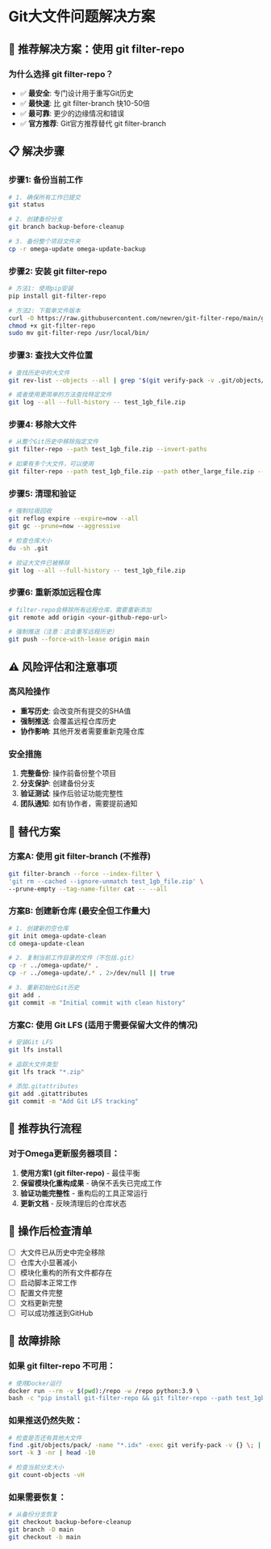 # Git大文件问题解决方案

## 🎯 推荐解决方案：使用 git filter-repo

### 为什么选择 git filter-repo？
- ✅ **最安全**: 专门设计用于重写Git历史
- ✅ **最快速**: 比 git filter-branch 快10-50倍
- ✅ **最可靠**: 更少的边缘情况和错误
- ✅ **官方推荐**: Git官方推荐替代 git filter-branch

## 📋 解决步骤

### 步骤1: 备份当前工作
```bash
# 1. 确保所有工作已提交
git status

# 2. 创建备份分支
git branch backup-before-cleanup

# 3. 备份整个项目文件夹
cp -r omega-update omega-update-backup
```

### 步骤2: 安装 git filter-repo
```bash
# 方法1: 使用pip安装
pip install git-filter-repo

# 方法2: 下载单文件版本
curl -O https://raw.githubusercontent.com/newren/git-filter-repo/main/git-filter-repo
chmod +x git-filter-repo
sudo mv git-filter-repo /usr/local/bin/
```

### 步骤3: 查找大文件位置
```bash
# 查找历史中的大文件
git rev-list --objects --all | grep "$(git verify-pack -v .git/objects/pack/*.idx | sort -k 3 -nr | head -10 | awk '{print$1}')"

# 或者使用更简单的方法查找特定文件
git log --all --full-history -- test_1gb_file.zip
```

### 步骤4: 移除大文件
```bash
# 从整个Git历史中移除指定文件
git filter-repo --path test_1gb_file.zip --invert-paths

# 如果有多个大文件，可以使用
git filter-repo --path test_1gb_file.zip --path other_large_file.zip --invert-paths
```

### 步骤5: 清理和验证
```bash
# 强制垃圾回收
git reflog expire --expire=now --all
git gc --prune=now --aggressive

# 检查仓库大小
du -sh .git

# 验证大文件已被移除
git log --all --full-history -- test_1gb_file.zip
```

### 步骤6: 重新添加远程仓库
```bash
# filter-repo会移除所有远程仓库，需要重新添加
git remote add origin <your-github-repo-url>

# 强制推送（注意：这会重写远程历史）
git push --force-with-lease origin main
```

## ⚠️ 风险评估和注意事项

### 高风险操作
- **重写历史**: 会改变所有提交的SHA值
- **强制推送**: 会覆盖远程仓库历史
- **协作影响**: 其他开发者需要重新克隆仓库

### 安全措施
1. **完整备份**: 操作前备份整个项目
2. **分支保护**: 创建备份分支
3. **验证测试**: 操作后验证功能完整性
4. **团队通知**: 如有协作者，需要提前通知

## 🔄 替代方案

### 方案A: 使用 git filter-branch (不推荐)
```bash
git filter-branch --force --index-filter \
'git rm --cached --ignore-unmatch test_1gb_file.zip' \
--prune-empty --tag-name-filter cat -- --all
```

### 方案B: 创建新仓库 (最安全但工作量大)
```bash
# 1. 创建新的空仓库
git init omega-update-clean
cd omega-update-clean

# 2. 复制当前工作目录的文件（不包括.git）
cp -r ../omega-update/* .
cp -r ../omega-update/.* . 2>/dev/null || true

# 3. 重新初始化Git历史
git add .
git commit -m "Initial commit with clean history"
```

### 方案C: 使用 Git LFS (适用于需要保留大文件的情况)
```bash
# 安装Git LFS
git lfs install

# 追踪大文件类型
git lfs track "*.zip"

# 添加.gitattributes
git add .gitattributes
git commit -m "Add Git LFS tracking"
```

## 🚀 推荐执行流程

### 对于Omega更新服务器项目：
1. **使用方案1 (git filter-repo)** - 最佳平衡
2. **保留模块化重构成果** - 确保不丢失已完成工作
3. **验证功能完整性** - 重构后的工具正常运行
4. **更新文档** - 反映清理后的仓库状态

## 📝 操作后检查清单

- [ ] 大文件已从历史中完全移除
- [ ] 仓库大小显著减小
- [ ] 模块化重构的所有文件都存在
- [ ] 启动脚本正常工作
- [ ] 配置文件完整
- [ ] 文档更新完整
- [ ] 可以成功推送到GitHub

## 🔧 故障排除

### 如果 git filter-repo 不可用：
```bash
# 使用Docker运行
docker run --rm -v $(pwd):/repo -w /repo python:3.9 \
bash -c "pip install git-filter-repo && git filter-repo --path test_1gb_file.zip --invert-paths"
```

### 如果推送仍然失败：
```bash
# 检查是否还有其他大文件
find .git/objects/pack/ -name "*.idx" -exec git verify-pack -v {} \; | \
sort -k 3 -nr | head -10

# 检查当前分支大小
git count-objects -vH
```

### 如果需要恢复：
```bash
# 从备份分支恢复
git checkout backup-before-cleanup
git branch -D main
git checkout -b main
```
